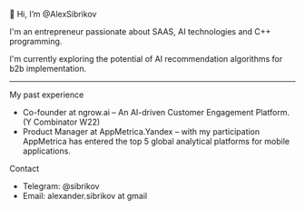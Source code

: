 👋 Hi, I’m @AlexSibrikov

I'm an entrepreneur passionate about SAAS, AI technologies and C++ programming.

I'm currently exploring the potential of AI recommendation algorithms for b2b implementation.
____

My past experience
- Co-founder at ngrow.ai – An AI-driven Customer Engagement Platform. (Y Combinator W22)
- Product Manager at AppMetrica.Yandex – with my participation AppMetrica has entered the top 5 global analytical platforms for mobile applications.

Contact
- Telegram: @sibrikov
- Email: alexander.sibrikov at gmail
